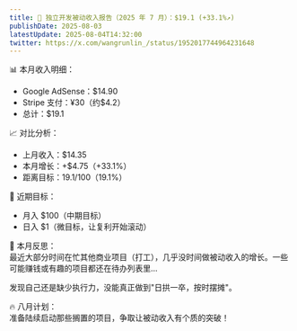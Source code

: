 ```yaml
---
title: 🚀 独立开发被动收入报告（2025 年 7 月）：$19.1 (+33.1%↗️)
publishDate: 2025-08-03
latestUpdate: 2025-08-04T14:32:00
twitter: https://x.com/wangrunlin_/status/1952017744964231648
---
```


📊 本月收入明细：

- Google AdSense：$14.90
- Stripe 支付：¥30（约$4.2）
- 总计：$19.1

📈 对比分析：

- 上月收入：$14.35
- 本月增长：+$4.75（+33.1%）
- 距离目标：$19.1/$100（19.1%）

🎯 近期目标：

- 月入 $100（中期目标）
- 日入 $1（微目标，让复利开始滚动）

💭 本月反思：  
最近大部分时间在忙其他商业项目（打工），几乎没时间做被动收入的增长。一些可能赚钱或有趣的项目都还在待办列表里...

发现自己还是缺少执行力，没能真正做到"日拱一卒，按时摆摊"。

🔥 八月计划：  
准备陆续启动那些搁置的项目，争取让被动收入有个质的突破！
